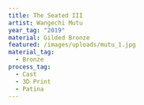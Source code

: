 ```yaml
---
title: The Seated III
artist: Wangechi Mutu
year_tag: "2019"
material: Gilded Bronze
featured: /images/uploads/mutu_1.jpg
material_tag:
  - Bronze
process_tag:
  - Cast
  - 3D Print
  - Patina
---
```

